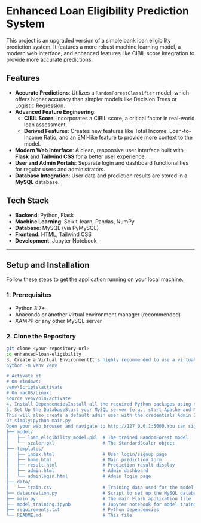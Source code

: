 # Enhanced Loan Eligibility Prediction System

This project is an upgraded version of a simple bank loan eligibility prediction system. It features a more robust machine learning model, a modern web interface, and enhanced features like CIBIL score integration to provide more accurate predictions.

## Features

-   **Accurate Predictions**: Utilizes a `RandomForestClassifier` model, which offers higher accuracy than simpler models like Decision Trees or Logistic Regression.
-   **Advanced Feature Engineering**:
    -   **CIBIL Score**: Incorporates a CIBIL score, a critical factor in real-world loan assessment.
    -   **Derived Features**: Creates new features like Total Income, Loan-to-Income Ratio, and an EMI-like feature to provide more context to the model.
-   **Modern Web Interface**: A clean, responsive user interface built with **Flask** and **Tailwind CSS** for a better user experience.
-   **User and Admin Portals**: Separate login and dashboard functionalities for regular users and administrators.
-   **Database Integration**: User data and prediction results are stored in a **MySQL** database.

## Tech Stack

-   **Backend**: Python, Flask
-   **Machine Learning**: Scikit-learn, Pandas, NumPy
-   **Database**: MySQL (via PyMySQL)
-   **Frontend**: HTML, Tailwind CSS
-   **Development**: Jupyter Notebook

---

## Setup and Installation

Follow these steps to get the application running on your local machine.

### 1. Prerequisites

-   Python 3.7+
-   Anaconda or another virtual environment manager (recommended)
-   XAMPP or any other MySQL server

### 2. Clone the Repository

```bash
git clone <your-repository-url>
cd enhanced-loan-eligibility
3. Create a Virtual EnvironmentIt's highly recommended to use a virtual environment to manage dependencies.# Create the environment
python -m venv venv

# Activate it
# On Windows:
venv\Scripts\activate
# On macOS/Linux:
source venv/bin/activate
4. Install DependenciesInstall all the required Python packages using the requirements.txt file.pip install -r requirements.txt
5. Set Up the DatabaseStart your MySQL server (e.g., start Apache and MySQL in the XAMPP Control Panel).Run the datacreation.py script to automatically create the database (loan_prediction_system) and the necessary tables (user_data, admin_data, prediction).python datacreation.py
This will also create a default admin user with the credentials:Admin ID: adminPassword: admin1236. Train the Model (Optional)A pre-trained model (loan_eligibility_model.pkl) and scaler (scaler.pkl) are already included in the /model directory. If you wish to retrain the model with new data or different parameters, run the model_training.ipynb Jupyter notebook.How to Run the ApplicationOnce the setup is complete, you can start the Flask web server.flask run
Or simply:python main.py
Open your web browser and navigate to http://127.0.0.1:5000.You can sign up for a new user account or log in if you already have one.To access the admin panel, navigate to http://127.0.0.1:5000/adminlogin and use the default admin credentials.Project Structure.
├── model/
│   ├── loan_eligibility_model.pkl  # The trained RandomForest model
│   └── scaler.pkl                  # The StandardScaler object
├── templates/
│   ├── index.html                  # User login/signup page
│   ├── home.html                   # Main prediction form
│   ├── result.html                 # Prediction result display
│   ├── admin.html                  # Admin dashboard
│   └── adminlogin.html             # Admin login page
├── data/
│   └── train.csv                   # Training data used for the model
├── datacreation.py                 # Script to set up the MySQL database
├── main.py                         # The main Flask application file
├── model_training.ipynb            # Jupyter notebook for model training
├── requirements.txt                # Python dependencies
└── README.md                       # This file
